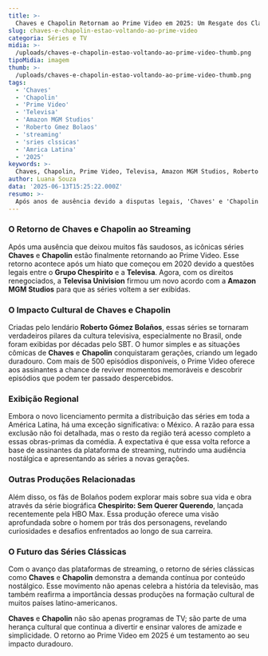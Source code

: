 ```yaml
---
title: >-
  Chaves e Chapolin Retornam ao Prime Video em 2025: Um Resgate dos Clássicos da TV
slug: chaves-e-chapolin-estao-voltando-ao-prime-video
categoria: Séries e TV
midia: >-
  /uploads/chaves-e-chapolin-estao-voltando-ao-prime-video-thumb.png
tipoMidia: imagem
thumb: >-
  /uploads/chaves-e-chapolin-estao-voltando-ao-prime-video-thumb.png
tags:
  - 'Chaves'
  - 'Chapolin'
  - 'Prime Video'
  - 'Televisa'
  - 'Amazon MGM Studios'
  - 'Roberto Gmez Bolaos'
  - 'streaming'
  - 'sries clssicas'
  - 'Amrica Latina'
  - '2025'
keywords: >-
  Chaves, Chapolin, Prime Video, Televisa, Amazon MGM Studios, Roberto Gómez Bolaños, streaming, séries clássicas, América Latina, 2025
author: Luana Souza
data: '2025-06-13T15:25:22.000Z'
resumo: >-
  Após anos de ausência devido a disputas legais, 'Chaves' e 'Chapolin' estão oficialmente de volta ao Prime Video, com estreia prevista para o segundo semestre de 2025. O retorno das séries promete alegria para os fãs da América Latina, exceto no México.
---
```


### O Retorno de Chaves e Chapolin ao Streaming

Após uma ausência que deixou muitos fãs saudosos, as icônicas séries **Chaves** e **Chapolin** estão finalmente retornando ao Prime Video. Esse retorno acontece após um hiato que começou em 2020 devido a questões legais entre o **Grupo Chespirito** e a **Televisa**. Agora, com os direitos renegociados, a **Televisa Univision** firmou um novo acordo com a **Amazon MGM Studios** para que as séries voltem a ser exibidas.

### O Impacto Cultural de Chaves e Chapolin

Criadas pelo lendário **Roberto Gómez Bolaños**, essas séries se tornaram verdadeiros pilares da cultura televisiva, especialmente no Brasil, onde foram exibidas por décadas pelo SBT. O humor simples e as situações cômicas de **Chaves** e **Chapolin** conquistaram gerações, criando um legado duradouro. Com mais de 500 episódios disponíveis, o Prime Video oferece aos assinantes a chance de reviver momentos memoráveis e descobrir episódios que podem ter passado despercebidos.

### Exibição Regional

Embora o novo licenciamento permita a distribuição das séries em toda a América Latina, há uma exceção significativa: o México. A razão para essa exclusão não foi detalhada, mas o resto da região terá acesso completo a essas obras-primas da comédia. A expectativa é que essa volta reforce a base de assinantes da plataforma de streaming, nutrindo uma audiência nostálgica e apresentando as séries a novas gerações.

### Outras Produções Relacionadas

Além disso, os fãs de Bolaños podem explorar mais sobre sua vida e obra através da série biográfica **Chespirito: Sem Querer Querendo**, lançada recentemente pela HBO Max. Essa produção oferece uma visão aprofundada sobre o homem por trás dos personagens, revelando curiosidades e desafios enfrentados ao longo de sua carreira.

### O Futuro das Séries Clássicas

Com o avanço das plataformas de streaming, o retorno de séries clássicas como **Chaves** e **Chapolin** demonstra a demanda contínua por conteúdo nostálgico. Esse movimento não apenas celebra a história da televisão, mas também reafirma a importância dessas produções na formação cultural de muitos países latino-americanos.

**Chaves** e **Chapolin** não são apenas programas de TV; são parte de uma herança cultural que continua a divertir e ensinar valores de amizade e simplicidade. O retorno ao Prime Video em 2025 é um testamento ao seu impacto duradouro.